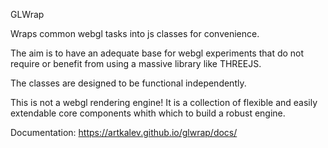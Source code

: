 GLWrap

Wraps common webgl tasks into js classes for convenience.

The aim is to have an adequate base for webgl experiments 
that do not require or benefit from using a massive library like THREEJS.

The classes are designed to be functional independently.

This is not a webgl rendering engine!
It is a collection of flexible and easily extendable core components whith which to build a robust engine.

Documentation: https://artkalev.github.io/glwrap/docs/